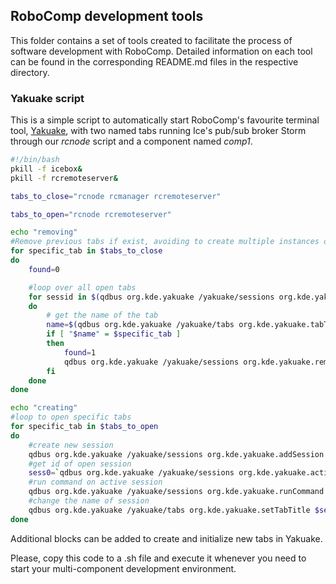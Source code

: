 ## RoboComp development tools

This folder contains a set of tools created to facilitate the process of software development with RoboComp.
Detailed information on each tool can be found in the corresponding README.md files in the respective directory.


### Yakuake script


This is a simple script to automatically start RoboComp's favourite terminal tool, [Yakuake](https://yakuake.kde.org/), with two named tabs running Ice's pub/sub broker Storm through our *rcnode* script and a component named *comp1*.

```sh
#!/bin/bash
pkill -f icebox&
pkill -f rcremoteserver&

tabs_to_close="rcnode rcmanager rcremoteserver"

tabs_to_open="rcnode rcremoteserver"

echo "removing"
#Remove previous tabs if exist, avoiding to create multiple instances of these
for specific_tab in $tabs_to_close
do
	found=0

	#loop over all open tabs
	for sessid in $(qdbus org.kde.yakuake /yakuake/sessions org.kde.yakuake.sessionIdList | tr ',' '\n')
	do
		# get the name of the tab
		name=$(qdbus org.kde.yakuake /yakuake/tabs org.kde.yakuake.tabTitle $sessid)		
		if [ "$name" = $specific_tab ] 
		then
			found=1
			qdbus org.kde.yakuake /yakuake/sessions org.kde.yakuake.removeSession $sessid
		fi	
	done 		
done

echo "creating"
#loop to open specific tabs
for specific_tab in $tabs_to_open
do
	#create new session
	qdbus org.kde.yakuake /yakuake/sessions org.kde.yakuake.addSession
	#get id of open session
	sess0=`qdbus org.kde.yakuake /yakuake/sessions org.kde.yakuake.activeSessionId`
	#run command on active session
	qdbus org.kde.yakuake /yakuake/sessions org.kde.yakuake.runCommand $specific_tab
	#change the name of session
	qdbus org.kde.yakuake /yakuake/tabs org.kde.yakuake.setTabTitle $sess0 $specific_tab
done
```

Additional blocks can be added to create and initialize new tabs in Yakuake.

Please, copy this code to a .sh file and execute it whenever you need to start your multi-component development environment.
